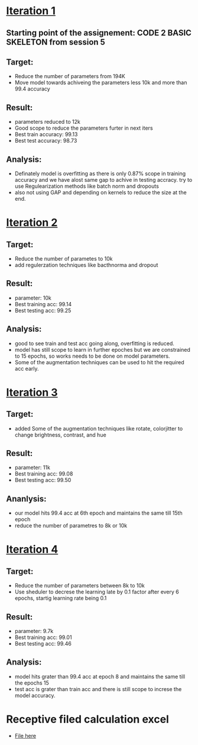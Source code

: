 # [Iteration 1](https://github.com/millermuttu/TSAI-EVA5/blob/master/Week5/EVA5_S5_F1.ipynb)


## Starting point of the assignement: CODE 2 BASIC SKELETON from session 5
## Target:
* Reduce the number of parameters from 194K
* Move model towards achiveing the parameters less 10k and more than 99.4 accuracy
## Result:
* parameters reduced to 12k
* Good scope to reduce the parameters furter in next iters
* Best train accuracy: 99.13
* Best test accuracy: 98.73
## Analysis:
* Definately model is overfitting as there is only 0.87% scope in training accuracy and we have alost same gap to achive in testing accracy.
try to use Regulearization methods like batch norm and dropouts
* also not using GAP and depending on kernels to reduce the size at the end.

# [Iteration 2](https://github.com/millermuttu/TSAI-EVA5/blob/master/Week5/EVA5_S5_F2.ipynb)

## Target:
* Reduce the number of parametes to 10k
* add regulerzation techniques like bacthnorma and dropout

## Result:
* parameter: 10k
* Best training acc: 99.14
* Best testing acc: 99.25

## Analysis:
* good to see train and test acc going along, overfitting is reduced.
* model has still scope to learn in further epoches but we are constrained to 15 epochs, so works needs to be done on model parameters.
* Some of the augmentation techniques can be used to hit the required acc early. 

# [Iteration 3](https://github.com/millermuttu/TSAI-EVA5/blob/master/Week5/EVA5_S5_F3.ipynb)

## Target:
* added Some of the augmentation techniques like rotate, colorjitter to change brightness, contrast, and hue

## Result:
* parameter: 11k
* Best training acc: 99.08
* Best testing acc: 99.50

## Ananlysis:
* our model hits 99.4 acc at 6th epoch and maintains the same till 15th epoch
* reduce the number of parametres to 8k or 10k

# [Iteration 4](https://github.com/millermuttu/TSAI-EVA5/blob/master/Week5/EVA5_S5_F4.ipynb)

## Target:
* Reduce the number of parameters between 8k to 10k
* Use sheduler to decrese the learning late by 0.1 factor after every 6 epochs, startig learning rate being 0.1

## Result:
* parameter: 9.7k
* Best training acc: 99.01
* Best testing acc: 99.46

## Analysis:
* model hits grater than 99.4 acc at epoch 8 and maintains the same till the epochs 15
* test acc is grater than train acc and there is still scope to increse the model accuracy.

# Receptive filed calculation excel
* [File here](https://github.com/millermuttu/TSAI-EVA5/blob/master/Week5/Receptive%20field.xlsx)
